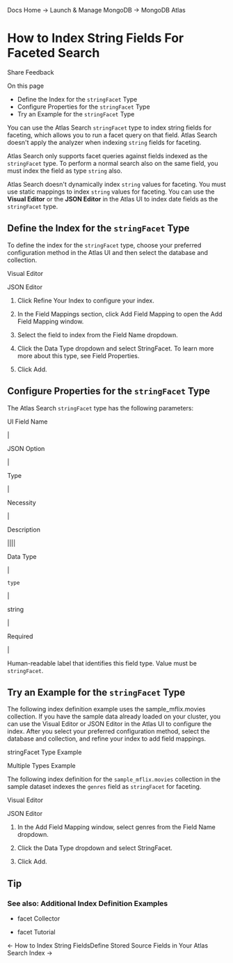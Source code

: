 Docs Home → Launch & Manage MongoDB → MongoDB Atlas

# How to Index String Fields For Faceted Search

Share Feedback

On this page

  * Define the Index for the `stringFacet` Type
  * Configure Properties for the `stringFacet` Type
  * Try an Example for the `stringFacet` Type

You can use the Atlas Search `stringFacet` type to index string fields for
faceting, which allows you to run a facet query on that field. Atlas Search
doesn't apply the analyzer when indexing `string` fields for faceting.

Atlas Search only supports facet queries against fields indexed as the
`stringFacet` type. To perform a normal search also on the same field, you
must index the field as type `string` also.

Atlas Search doesn't dynamically index `string` values for faceting. You must
use static mappings to index `string` values for faceting. You can use the
**Visual Editor** or the **JSON Editor** in the Atlas UI to index date fields
as the `stringFacet` type.

## Define the Index for the `stringFacet` Type

To define the index for the `stringFacet` type, choose your preferred
configuration method in the Atlas UI and then select the database and
collection.

Visual Editor

JSON Editor

  1. Click Refine Your Index to configure your index.

  2. In the Field Mappings section, click Add Field Mapping to open the Add Field Mapping window.

  3. Select the field to index from the Field Name dropdown.

  4. Click the Data Type dropdown and select StringFacet. To learn more more about this type, see Field Properties.

  5. Click Add.

## Configure Properties for the `stringFacet` Type

The Atlas Search `stringFacet` type has the following parameters:

UI Field Name

|

JSON Option

|

Type

|

Necessity

|

Description  
  
||||  
  
Data Type

|

`type`

|

string

|

Required

|

Human-readable label that identifies this field type. Value must be
`stringFacet`.  
  
## Try an Example for the `stringFacet` Type

The following index definition example uses the sample_mflix.movies
collection. If you have the sample data already loaded on your cluster, you
can use the Visual Editor or JSON Editor in the Atlas UI to configure the
index. After you select your preferred configuration method, select the
database and collection, and refine your index to add field mappings.

stringFacet Type Example

Multiple Types Example

The following index definition for the `sample_mflix.movies` collection in the
sample dataset indexes the `genres` field as `stringFacet` for faceting.

Visual Editor

JSON Editor

  1. In the Add Field Mapping window, select genres from the Field Name dropdown.

  2. Click the Data Type dropdown and select StringFacet.

  3. Click Add.

## Tip

### See also: Additional Index Definition Examples

  * facet Collector

  * facet Tutorial

← How to Index String FieldsDefine Stored Source Fields in Your Atlas Search
Index →

